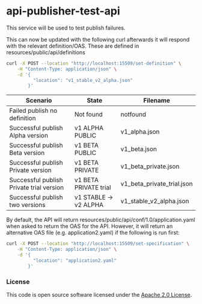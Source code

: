 # api-publisher-test-api

This service will be used to test publish failures.

This can now be updated with the following curl afterwards it will respond with the relevant definition/OAS.
These are defined in resources/public/api/definitions

```bash
curl -X POST --location "http://localhost:15509/set-definition" \
    -H "Content-Type: application/json" \
    -d '{
          "location": "v1_stable_v2_alpha.json"
        }'
```

| Scenario                                 | State                 | Filename                   |
|------------------------------------------|-----------------------|----------------------------|
| Failed publish no definition             | Not found             | notfound                   |
| Successful publish Alpha version         | v1 ALPHA PUBLIC       | v1_alpha.json              |
| Successful publish Beta version          | v1 BETA PUBLIC        | v1_beta.json               |
| Successful publish Private version       | v1 BETA PRIVATE       | v1_beta_private.json       |
| Successful publish Private trial version | v1 BETA PRIVATE trial | v1_beta_private_trial.json |
| Successful publish two versions          | v1 STABLE -> v2 ALPHA | v1_stable_v2_alpha.json    |


By default, the API will return resources/public/api/conf/1.0/application.yaml when asked to return the OAS for the API.
However, it will return an alternative OAS file (e.g. application2.yaml) if the following is run first:

```bash
curl -X POST --location "http://localhost:15509/set-specification" \
    -H "Content-Type: application/json" \
    -d '{
          "location": "application2.yaml"
        }'
```

### License

This code is open source software licensed under
the [Apache 2.0 License]("http://www.apache.org/licenses/LICENSE-2.0.html").
